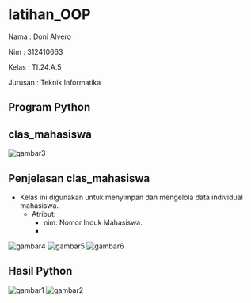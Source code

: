 # latihan_OOP
Nama : Doni Alvero <p>
Nim : 312410663 <p>
Kelas : TI.24.A.5 <P>
Jurusan : Teknik Informatika <P>

## Program Python

## clas_mahasiswa
![gambar3](https://github.com/user-attachments/assets/45a34131-9a4b-4b86-a55c-dae052829e2b)
## Penjelasan clas_mahasiswa
- Kelas ini digunakan untuk menyimpan dan mengelola data individual mahasiswa.
  - Atribut:
      - nim: Nomor Induk Mahasiswa.
      - 

![gambar4](https://github.com/user-attachments/assets/9e70e124-e75b-4f2b-972f-3e5058cedeea)
![gambar5](https://github.com/user-attachments/assets/3e561722-e7e3-4fb9-a84d-4ab6468cd5c5)
![gambar6](https://github.com/user-attachments/assets/a861c2b7-6733-4628-b115-06d4d45b219f)

## Hasil Python
![gambar1](https://github.com/user-attachments/assets/077dc94f-f323-4df0-9b21-80a559614b31)
![gambar2](https://github.com/user-attachments/assets/d1eb8df3-f17f-44bc-bada-5140b9c73891)

